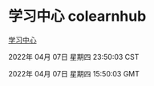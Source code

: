 # 学习中心 colearnhub
[学习中心](http://:56308/colearnhub/)

2022年 04月 07日 星期四 23:50:03 CST

2022年 04月 07日 星期四 15:50:03 GMT
